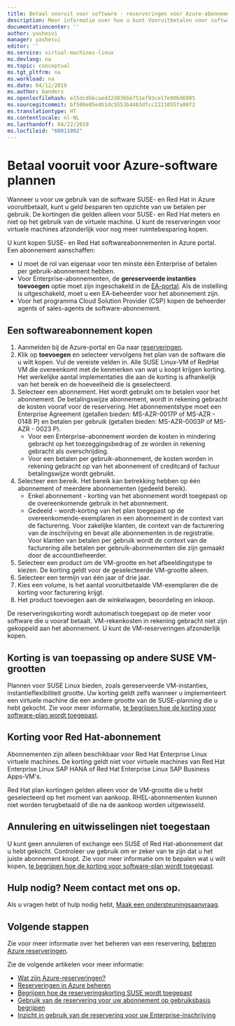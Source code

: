 ```yaml
---
title: Betaal vooruit voor software - reserveringen voor Azure-abonnement | Microsoft Docs
description: Meer informatie over hoe u kunt Vooruitbetalen voor software-abonnement om geld te besparen ten opzichte van uw betalen per gebruik.
documentationcenter: ''
author: yashesvi
manager: yashesvi
editor: ''
ms.service: virtual-machines-linux
ms.devlang: na
ms.topic: conceptual
ms.tgt_pltfrm: na
ms.workload: na
ms.date: 04/12/2019
ms.author: banders
ms.openlocfilehash: e15dcdbbcaed32d836bb751ef93ce17e90bd6905
ms.sourcegitcommit: bf509e05e4b1dc5553b4483dfcc2221055fa80f2
ms.translationtype: HT
ms.contentlocale: nl-NL
ms.lasthandoff: 04/22/2019
ms.locfileid: "60011092"
---
```

# <a name="prepay-for-azure-software-plans"></a>Betaal vooruit voor Azure-software plannen

Wanneer u voor uw gebruik van de software SUSE- en Red Hat in Azure vooruitbetaalt, kunt u geld besparen ten opzichte van uw betalen per gebruik. De kortingen die gelden alleen voor SUSE- en Red Hat meters en niet op het gebruik van de virtuele machine. U kunt de reserveringen voor virtuele machines afzonderlijk voor nog meer ruimtebesparing kopen.

U kunt kopen SUSE- en Red Hat softwareabonnementen in Azure portal. Een abonnement aanschaffen:

- U moet de rol van eigenaar voor ten minste één Enterprise of betalen per gebruik-abonnement hebben.
- Voor Enterprise-abonnementen, de **gereserveerde instanties toevoegen** optie moet zijn ingeschakeld in de [EA-portal](https://ea.azure.com/). Als de instelling is uitgeschakeld, moet u een EA-beheerder voor het abonnement zijn.
- Voor het programma Cloud Solution Provider (CSP) kopen de beheerder agents of sales-agents de software-abonnement.

## <a name="buy-a-software-plan"></a>Een softwareabonnement kopen

1. Aanmelden bij de Azure-portal en Ga naar [reserveringen](https://portal.azure.com/#blade/Microsoft_Azure_Reservations/ReservationsBrowseBlade).
2. Klik op **toevoegen** en selecteer vervolgens het plan van de software die u wilt kopen.
Vul de vereiste velden in. Alle SUSE Linux-VM of RedHat VM die overeenkomt met de kenmerken van wat u koopt krijgen korting. Het werkelijke aantal implementaties die aan de korting is afhankelijk van het bereik en de hoeveelheid die is geselecteerd.
3. Selecteer een abonnement. Het wordt gebruikt om te betalen voor het abonnement.
De betalingswijze abonnement, wordt in rekening gebracht de kosten vooraf voor de reservering. Het abonnementstype moet een Enterprise Agreement (getallen bieden: MS-AZR-0017P of MS-AZR - 0148 P) en betalen per gebruik (getallen bieden: MS-AZR-0003P of MS-AZR - 0023 P).
    - Voor een Enterprise-abonnement worden de kosten in mindering gebracht op het toezeggingsbedrag of ze worden in rekening gebracht als overschrijding.
    - Voor een betalen per gebruik-abonnement, de kosten worden in rekening gebracht op van het abonnement of creditcard of factuur betalingswijze wordt gebruikt.
4. Selecteer een bereik. Het bereik kan betrekking hebben op één abonnement of meerdere abonnementen (gedeeld bereik).
    - Enkel abonnement - korting van het abonnement wordt toegepast op de overeenkomende gebruik in het abonnement.
    - Gedeeld - wordt-korting van het plan toegepast op de overeenkomende-exemplaren in een abonnement in de context van de facturering. Voor zakelijke klanten, de context van de facturering van de inschrijving en bevat alle abonnementen in de registratie. Voor klanten van betalen per gebruik wordt de context van de facturering alle betalen per gebruik-abonnementen die zijn gemaakt door de accountbeheerder.
5. Selecteer een product om de VM-grootte en het afbeeldingstype te kiezen. De korting geldt voor de geselecteerde VM-grootte alleen.
6. Selecteer een termijn van één jaar of drie jaar.
7. Kies een volume, is het aantal vooruitbetaalde VM-exemplaren die de korting voor facturering krijgt.
8. Het product toevoegen aan de winkelwagen, beoordeling en inkoop.

De reserveringskorting wordt automatisch toegepast op de meter voor software die u vooraf betaalt. VM-rekenkosten in rekening gebracht niet zijn gekoppeld aan het abonnement. U kunt de VM-reserveringen afzonderlijk kopen.

## <a name="discount-applies-to-different-suse-vm-sizes"></a>Korting is van toepassing op andere SUSE VM-grootten

Plannen voor SUSE Linux bieden, zoals gereserveerde VM-instanties, instantieflexibiliteit grootte. Uw korting geldt zelfs wanneer u implementeert een virtuele machine die een andere grootte van de SUSE-planning die u hebt gekocht. Zie voor meer informatie, [te begrijpen hoe de korting voor software-plan wordt toegepast](../../billing/billing-understand-suse-reservation-charges.md).

## <a name="redhat-plan-discount"></a>Korting voor Red Hat-abonnement

Abonnementen zijn alleen beschikbaar voor Red Hat Enterprise Linux virtuele machines. De korting geldt niet voor virtuele machines van Red Hat Enterprise Linux SAP HANA of Red Hat Enterprise Linux SAP Business Apps-VM's.

Red Hat plan kortingen gelden alleen voor de VM-grootte die u hebt geselecteerd op het moment van aankoop. RHEL-abonnementen kunnen niet worden terugbetaald of die na de aankoop worden uitgewisseld.


## <a name="cancellation-and-exchanges-not-allowed"></a>Annulering en uitwisselingen niet toegestaan

U kunt geen annuleren of exchange een SUSE of Red Hat-abonnement dat u hebt gekocht. Controleer uw gebruik om er zeker van te zijn dat u het juiste abonnement koopt. Zie voor meer informatie om te bepalen wat u wilt kopen, [te begrijpen hoe de korting voor software-plan wordt toegepast](../../billing/billing-understand-suse-reservation-charges.md).

## <a name="need-help-contact-us"></a>Hulp nodig? Neem contact met ons op.

Als u vragen hebt of hulp nodig hebt, [Maak een ondersteuningsaanvraag](https://portal.azure.com/#blade/Microsoft_Azure_Support/HelpAndSupportBlade/newsupportrequest).

## <a name="next-steps"></a>Volgende stappen

Zie voor meer informatie over het beheren van een reservering, [beheren Azure reserveringen](../../billing/billing-manage-reserved-vm-instance.md).

Zie de volgende artikelen voor meer informatie:

- [Wat zijn Azure-reserveringen?](../../billing/billing-save-compute-costs-reservations.md)
- [Reserveringen in Azure beheren](../../billing/billing-manage-reserved-vm-instance.md)
- [Begrijpen hoe de reserveringskorting SUSE wordt toegepast](../../billing/billing-understand-suse-reservation-charges.md)
- [Gebruik van de reservering voor uw abonnement op gebruiksbasis begrijpen](../../billing/billing-understand-reserved-instance-usage.md)
- [Inzicht in gebruik van de reservering voor uw Enterprise-inschrijving](../../billing/billing-understand-reserved-instance-usage-ea.md)
